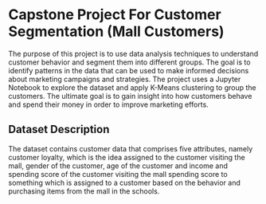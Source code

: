 # Capstone Project For Customer Segmentation (Mall Customers)
The purpose of this project is to use data analysis techniques to understand customer behavior and segment them into different groups. The goal is to identify patterns in the data that can be used to make informed decisions about marketing campaigns and strategies. The project uses a Jupyter Notebook to explore the dataset and apply K-Means clustering to group the customers. The ultimate goal is to gain insight into how customers behave and spend their money in order to improve marketing efforts.

## Dataset Description

The dataset contains customer data that comprises five attributes, namely customer loyalty, which is the idea assigned to the customer visiting the mall, gender of the customer, age of the customer and income and spending score of the customer visiting the mall spending score to something which is assigned to a customer based on the behavior and purchasing items from the mall in the schools.
